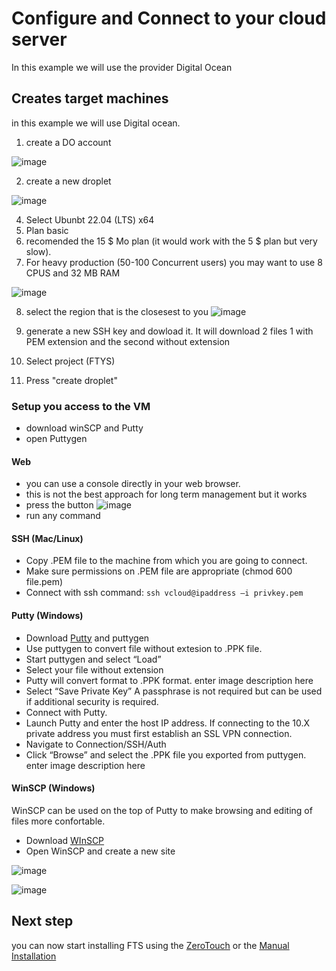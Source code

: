 # Configure and Connect to your cloud server
In this example we will use the provider Digital Ocean

## Creates target machines
in this example we will use Digital ocean.

1. create a DO account

![image](https://user-images.githubusercontent.com/60719165/142765115-3e2a579e-a3fe-4049-beb9-c070f7966f9c.png)

2. create a new droplet

![image](https://user-images.githubusercontent.com/60719165/142765256-c03f7653-fc80-40ab-845f-304399154313.png)

4. Select Ubunbt 22.04 (LTS) x64
5. Plan basic
6. recomended the 15 $ Mo plan (it would work with the 5 $ plan but very slow). 
7. For heavy production (50-100 Concurrent users) you may want to use 8 CPUS and 32 MB RAM

![image](https://user-images.githubusercontent.com/60719165/144713041-ec46453a-09b6-4db1-81c4-7a4acc817f0d.png)

8. select the region that is the closesest to you
![image](https://user-images.githubusercontent.com/60719165/142765192-7504fcd9-790b-4c30-b7a8-c30f84488b3d.png)

9. generate a new SSH key and dowload it. It will download 2 files 1 with PEM extension and the second without extension
10.  Select project (FTYS)
11.  Press "create droplet"

### Setup you access to the VM 
- download winSCP and Putty
- open Puttygen 

#### Web
- you can use a console directly in your web browser.
- this is not the best approach for long term management but it works
- press the button
![image](https://user-images.githubusercontent.com/60719165/144713616-202b0477-4d65-463a-b74e-3afb89173499.png)
- run any command


#### SSH (Mac/Linux)
- Copy .PEM file to the machine from which you are going to connect.
- Make sure permissions on .PEM file are appropriate (chmod 600 file.pem)
- Connect with ssh command: 
```ssh vcloud@ipaddress –i privkey.pem ```

#### Putty (Windows)
- Download [Putty](https://www.chiark.greenend.org.uk/~sgtatham/putty/latest.html) and puttygen 
- Use puttygen to convert  file without extesion to .PPK file.
- Start puttygen and select “Load”
- Select your file without extension 
- Putty will convert format to .PPK format. enter image description here
- Select “Save Private Key” A passphrase is not required but can be used if additional security is required.
- Connect with Putty.
- Launch Putty and enter the host IP address. If connecting to the 10.X private address you must first establish an SSL VPN connection.
- Navigate to Connection/SSH/Auth
- Click “Browse” and select the .PPK file you exported from puttygen. enter image description here

#### WinSCP (Windows)
WinSCP can be used on the top of Putty to make browsing and editing of files more confortable.

- Download [WInSCP](https://winscp.net/eng/download.php)
- Open WinSCP and create a new site

![image](https://user-images.githubusercontent.com/60719165/142771002-3a713b87-768c-48e8-a448-323e28e345a6.png)

![image](https://user-images.githubusercontent.com/60719165/142771008-d272d5df-3e78-4f0c-8be8-a43028414c77.png)

 ## Next step
 you can now start installing FTS using the [ZeroTouch](https://freetakteam.github.io/FreeTAKServer-User-Docs/Installation/Ansible/ZeroTouchInstall/) or the [Manual Installation](https://freetakteam.github.io/FreeTAKServer-User-Docs/Installation/Linux/Install/)
